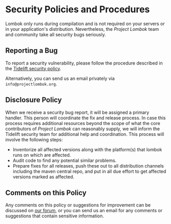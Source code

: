 # Security Policies and Procedures

Lombok only runs during compilation and is not required on your servers or in your application's distribution. Nevertheless, the _Project Lombok_ team and community take all security bugs seriously.

## Reporting a Bug

To report a security vulnerability, please follow the procedure described in the [Tidelift security policy](https://tidelift.com/docs/security?utm_source=lombok&utm_medium=referral&utm_campaign=github).

Alternatively, you can send us an email privately via `info@projectlombok.org`.

## Disclosure Policy

When we receive a security bug report, it will be assigned a primary handler. This person will coordinate the fix and release process. In case this process requires additional resources beyond the scope of what the core contributors of _Project Lombok_ can reasonably supply, we will inform the Tidelift security team for additional help and coordination. This process will involve the following steps:

* Inventorize all affected versions along with the platform(s) that lombok runs on which are affected.
* Audit code to find any potential similar problems.
* Prepare fixes for all releases, push these out to all distribution channels including the maven central repo, and put in all due effort to get affected versions marked as affected.

## Comments on this Policy

Any comments on this policy or suggestions for improvement can be discussed on [our forum](https://groups.google.com/forum/#!forum/project-lombok), or you can send us an email for any comments or suggestions that contain sensitive information.
